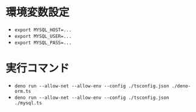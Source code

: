 # 環境変数設定
- `export MYSQL_HOST=...`
- `export MYSQL_USER=...`
- `export MYSQL_PASS=...`

# 実行コマンド
- `deno run --allow-net --allow-env --config ./tsconfig.json ./deno-orm.ts`
- `deno run --allow-net --allow-env --config ./tsconfig.json ./mysql.ts`